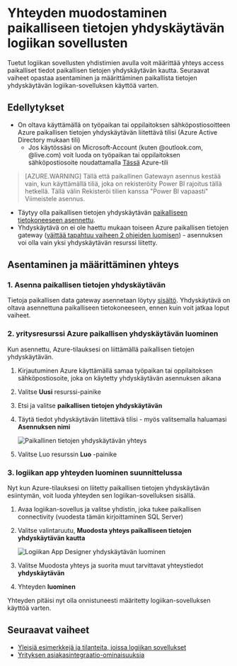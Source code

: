 <properties
   pageTitle="Logiikan sovellusten paikallisen yhdyskäytävän tietoyhteyden | Microsoft Azure"
   description="Lisätietoja yhteyden paikallisen data Gateway logiikan-sovelluksesta."
   services="logic-apps"
   documentationCenter=".net,nodejs,java"
   authors="jeffhollan"
   manager="erikre"
   editor=""/>

<tags
   ms.service="logic-apps"
   ms.devlang="multiple"
   ms.topic="article"
   ms.tgt_pltfrm="na"
   ms.workload="integration"
   ms.date="07/05/2016"
   ms.author="jehollan"/>

# <a name="connect-to-the-on-premises-data-gateway-for-logic-apps"></a>Yhteyden muodostaminen paikalliseen tietojen yhdyskäytävän logiikan sovellusten

Tuetut logiikan sovellusten yhdistimien avulla voit määrittää yhteys access paikalliset tiedot paikallisen tietojen yhdyskäytävän kautta.  Seuraavat vaiheet opastaa asentaminen ja määrittäminen paikallista tietojen yhdyskäytävän logiikan-sovelluksen käyttöä varten.

## <a name="prerequisites"></a>Edellytykset

* On oltava käyttämällä on työpaikan tai oppilaitoksen sähköpostiosoitteen Azure paikallisen tietojen yhdyskäytävän liitettävä tilisi (Azure Active Directory mukaan tili)
    * Jos käytössäsi on Microsoft-Account (kuten @outlook.com, @live.com) voit luoda on työpaikan tai oppilaitoksen sähköpostiosoite noudattamalla [Tässä](../virtual-machines/virtual-machines-windows-create-aad-work-id.md#locate-your-default-directory-in-the-azure-classic-portal) Azure-tili

> [AZURE.WARNING] Tällä että paikallinen Gatewayn asennus kestää vain, kun käyttämällä tiliä, joka on rekisteröity Power BI rajoitus tällä hetkellä.  Tällä välin Rekisteröi tilien kanssa "Power BI vapaasti" Viimeistele asennus.

* Täytyy olla paikallisen tietojen yhdyskäytävän [paikalliseen tietokoneeseen asennettu](app-service-logic-gateway-install.md).
* Yhdyskäytävä on ei ole haettu mukaan toiseen Azure paikallisen tietojen gateway ([väittää tapahtuu vaiheen 2 ohjeiden luomisen](#2-create-an-azure-on-premises-data-gateway-resource)) - asennuksen voi olla vain yksi yhdyskäytävän resurssi liitetty.

## <a name="installing-and-configuring-the-connection"></a>Asentaminen ja määrittäminen yhteys

### <a name="1-install-the-on-premises-data-gateway"></a>1. Asenna paikallisen tietojen yhdyskäytävän

Tietoja paikallisen data gateway asennetaan löytyy [sisältö](app-service-logic-gateway-install.md).  Yhdyskäytävä on oltava asennettuna paikalliseen tietokoneeseen, ennen kuin voit jatkaa loput vaiheet.

### <a name="2-create-an-azure-on-premises-data-gateway-resource"></a>2. yritysresurssi Azure paikallisen yhdyskäytävän luominen

Kun asennettu, Azure-tilauksesi on liittämällä paikallisen tietojen yhdyskäytävän.

1. Kirjautuminen Azure käyttämällä samaa työpaikan tai oppilaitoksen sähköpostiosoite, joka on käytetty yhdyskäytävän asennuksen aikana
1. Valitse **Uusi** resurssi-painike
1. Etsi ja valitse **paikallisen tietojen yhdyskäytävän**
1. Täytä tiedot yhdyskäytävän liitettävä tilisi - myös valitsemalla haluamasi **Asennuksen nimi**

    ![Paikallinen tietojen yhdyskäytävän yhteys][1]
1. Valitse Luo resurssin **Luo** -painike

### <a name="3-create-a-logic-app-connection-in-the-designer"></a>3. logiikan app yhteyden luominen suunnittelussa

Nyt kun Azure-tilauksesi on liitetty paikallisen tietojen yhdyskäytävän esiintymän, voit luoda yhteyden sen logiikan-sovelluksen sisällä.

1. Avaa logiikan-sovellus ja valitse yhdistin, joka tukee paikallisen connectivity (vuodesta tämän kirjoittaminen SQL Server)
1. Valitse valintaruutu, **Muodosta yhteys paikalliseen tietojen yhdyskäytävän kautta**

    ![Logiikan App Designer yhdyskäytävän luominen][2]
1. Valitse Muodosta yhteys ja suorita muut tarvittavat yhteystiedot **yhdyskäytävän**
1. Yhteyden **luominen**

Yhteyden pitäisi nyt olla onnistuneesti määritetty logiikan-sovelluksen käyttöä varten.  

## <a name="next-steps"></a>Seuraavat vaiheet
- [Yleisiä esimerkkejä ja tilanteita, joissa logiikan sovellukset](app-service-logic-examples-and-scenarios.md)
- [Yrityksen asiakasintegraatio-ominaisuuksia](app-service-logic-enterprise-integration-overview.md)

<!-- Image references -->
[1]: ./media/app-service-logic-gateway-connection/createblade.PNG
[2]: ./media/app-service-logic-gateway-connection/blankconnection.PNG
[3]: ./media/app-service-logic-gateway-connection/checkbox.PNG